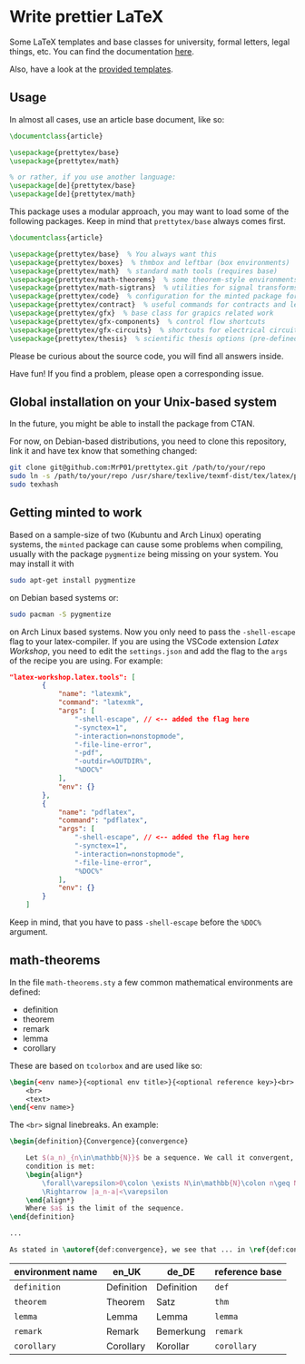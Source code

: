 # Write prettier LaTeX

Some LaTeX templates and base classes for university, formal letters, legal things, etc.
You can find the documentation [here](./docs/prettytex.pdf).

Also, have a look at the [provided templates](./templates/).

## Usage

In almost all cases, use an article base document, like so:

```latex
\documentclass{article}

\usepackage{prettytex/base}
\usepackage{prettytex/math}

% or rather, if you use another language:
\usepackage[de]{prettytex/base}
\usepackage[de]{prettytex/math}
```

This package uses a modular approach, you may want to load some of the following packages. Keep in mind that `prettytex/base` always comes first.

```latex
\documentclass{article}

\usepackage{prettytex/base}  % You always want this
\usepackage{prettytex/boxes}  % thmbox and leftbar (box environments)
\usepackage{prettytex/math}  % standard math tools (requires base)
\usepackage{prettytex/math-theorems}  % some theorem-style environments (requires boxes)
\usepackage{prettytex/math-sigtrans}  % utilities for signal transforms (requires math)
\usepackage{prettytex/code}  % configuration for the minted package for including code
\usepackage{prettytex/contract}  % useful commands for contracts and legal stuff
\usepackage{prettytex/gfx}  % base class for grapics related work
\usepackage{prettytex/gfx-components}  % control flow shortcuts
\usepackage{prettytex/gfx-circuits}  % shortcuts for electrical circuits
\usepackage{prettytex/thesis}  % scientific thesis options (pre-defined bibliography, typing)
```

Please be curious about the source code, you will find all answers inside.

Have fun! If you find a problem, please open a corresponding issue.

## Global installation on your Unix-based system

In the future, you might be able to install the package from CTAN.

For now, on Debian-based distributions, you need to clone this repository, link it and have tex know that something changed:

```bash
git clone git@github.com:MrP01/prettytex.git /path/to/your/repo
sudo ln -s /path/to/your/repo /usr/share/texlive/texmf-dist/tex/latex/prettytex
sudo texhash
```

## Getting minted to work

Based on a sample-size of two (Kubuntu and Arch Linux) operating systems, the `minted` package can cause some problems
when compiling, usually with the package `pygmentize` being missing on your system. You may install it with

```bash
sudo apt-get install pygmentize
```

on Debian based systems or:

```bash
sudo pacman -S pygmentize
```

on Arch Linux based systems. Now you only need to pass the `-shell-escape` flag to your latex-compiler. If you
are using the VSCode extension _Latex Workshop_, you need to edit the `settings.json` and add the flag to the
`args` of the recipe you are using. For example:

```json
"latex-workshop.latex.tools": [
        {
            "name": "latexmk",
            "command": "latexmk",
            "args": [
                "-shell-escape", // <-- added the flag here
                "-synctex=1",
                "-interaction=nonstopmode",
                "-file-line-error",
                "-pdf",
                "-outdir=%OUTDIR%",
                "%DOC%"
            ],
            "env": {}
        },
        {
            "name": "pdflatex",
            "command": "pdflatex",
            "args": [
                "-shell-escape", // <-- added the flag here
                "-synctex=1",
                "-interaction=nonstopmode",
                "-file-line-error",
                "%DOC%"
            ],
            "env": {}
        }
    ]
```
Keep in mind, that you have to pass `-shell-escape` before the `%DOC%` argument.

## math-theorems

In the file `math-theorems.sty` a few common mathematical environments are defined:
* definition
* theorem
* remark
* lemma
* corollary

These are based on `tcolorbox` and are used like so:
```latex
\begin{<env name>}{<optional env title>}{<optional reference key>}<br>
    <br>
    <text>
\end{<env name>}
```

The `<br>` signal linebreaks. An example:
```latex
\begin{definition}{Convergence}{convergence}

    Let $(a_n)_{n\in\mathbb{N}}$ be a sequence. We call it convergent, if the following 
    condition is met:
    \begin{align*}
        \forall\varepsilon>0\colon \exists N\in\mathbb{N}\colon n\geq N
        \Rightarrow |a_n-a|<\varepsilon
    \end{align*}
    Where $a$ is the limit of the sequence.
\end{definition}

...

As stated in \autoref{def:convergence}, we see that ... in \ref{def:convergence}
```

| environment name | en_UK      | de_DE      | reference base |
|------------------|------------|------------|----------------|
| `definition`     | Definition | Definition | `def`          |
| `theorem`        | Theorem    | Satz       | `thm`          |
| `lemma`          | Lemma      | Lemma      | `lemma`        |
| `remark`         | Remark     | Bemerkung  | `remark`       |
| `corollary`      | Corollary  | Korollar   | `corollary`    |

